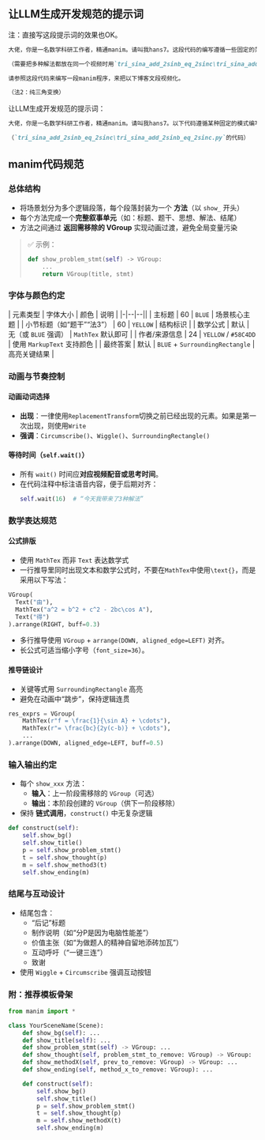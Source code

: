 ## 让LLM生成开发规范的提示词

注：直接写这段提示词的效果也OK。

```markdown
大佬，你是一名数学科研工作者，精通manim。请叫我hans7。这段代码的编写遵循一些固定的范式

（需要把多种解法都放在同一个视频时用`tri_sina_add_2sinb_eq_2sinc\tri_sina_add_2sinb_eq_2sinc.py`，只需要生成解法，不需要头尾时用`tri_sina_add_2sinb_eq_2sinc\tri_2sinc_sol2.py`）

请参照这段代码来编写一段manim程序，来把以下博客文段视频化。

（法2：纯三角变换）
```

让LLM生成开发规范的提示词：

```markdown
大佬，你是一名数学科研工作者，精通manim。请叫我hans7。以下代码遵循某种固定的模式编写，请阅读代码，并输出一份manim代码规范

（`tri_sina_add_2sinb_eq_2sinc\tri_sina_add_2sinb_eq_2sinc.py`的代码）
```

## manim代码规范

### 总体结构

- 将场景划分为多个逻辑段落，每个段落封装为一个 **方法**（以 `show_` 开头）
- 每个方法完成一个**完整叙事单元**（如：标题、题干、思想、解法、结尾）
- 方法之间通过 **返回需移除的 VGroup** 实现动画过渡，避免全局变量污染

> ✅ 示例：
> ```python
> def show_problem_stmt(self) -> VGroup:
>     ...
>     return VGroup(title, stmt)
> ```

### 字体与颜色约定

| 元素类型        | 字体大小 | 颜色       | 说明 |
|-|--|--||
| 主标题          | 60     | `BLUE`    | 场景核心主题 |
| 小节标题（如“题干”“法3”） | 60     | `YELLOW`  | 结构标识 |
| 数学公式        | 默认   | 无（或 `BLUE` 强调） | `MathTex` 默认即可 |
| 作者/来源信息   | 24     | `YELLOW` / `#58C4DD` | 使用 `MarkupText` 支持颜色 |
| 最终答案        | 默认   | `BLUE` + `SurroundingRectangle` | 高亮关键结果 |

### 动画与节奏控制

#### 动画动词选择

- **出现**：一律使用`ReplacementTransform`切换之前已经出现的元素。如果是第一次出现，则使用`Write`
- **强调**：`Circumscribe()`、`Wiggle()`、`SurroundingRectangle()`

#### 等待时间（`self.wait()`）
- 所有 `wait()` 时间应**对应视频配音或思考时间**。
- 在代码注释中标注语音内容，便于后期对齐：
  ```python
  self.wait(16)  # “今天我带来了3种解法”
  ```

### 数学表达规范

#### 公式排版

- 使用 `MathTex` 而非 `Text` 表达数学式
- 一行推导里同时出现文本和数学公式时，不要在`MathTex`中使用`\text{}`，而是采用以下写法：

```python
VGroup(
  Text("由"),
  MathTex("a^2 = b^2 + c^2 - 2bc\cos A"),
  Text("得")
).arrange(RIGHT, buff=0.3)
```

- 多行推导使用 `VGroup` + `arrange(DOWN, aligned_edge=LEFT)` 对齐。
- 长公式可适当缩小字号（`font_size=36`）。

#### 推导链设计

- 关键等式用 `SurroundingRectangle` 高亮
- 避免在动画中“跳步”，保持逻辑连贯

```python
res_exprs = VGroup(
    MathTex(r"f = \frac{1}{\sin A} + \cdots"),
    MathTex(r"= \frac{bc}{2y(c-b)} + \cdots"),
    ...
).arrange(DOWN, aligned_edge=LEFT, buff=0.5)
```

### 输入输出约定

- 每个 `show_xxx` 方法：
  - **输入**：上一阶段需移除的 `VGroup`（可选）
  - **输出**：本阶段创建的 `VGroup`（供下一阶段移除）
- 保持 **链式调用**，`construct()` 中无复杂逻辑

```python
def construct(self):
    self.show_bg()
    self.show_title()
    p = self.show_problem_stmt()
    t = self.show_thought(p)
    m = self.show_method3(t)
    self.show_ending(m)
```

### 结尾与互动设计

- 结尾包含：
  - “后记”标题
  - 制作说明（如“分P是因为电脑性能差”）
  - 价值主张（如“为做题人的精神自留地添砖加瓦”）
  - 互动呼吁（“一键三连”）
  - 致谢
- 使用 `Wiggle` + `Circumscribe` 强调互动按钮

### 附：推荐模板骨架

```python
from manim import *

class YourSceneName(Scene):
    def show_bg(self): ...
    def show_title(self): ...
    def show_problem_stmt(self) -> VGroup: ...
    def show_thought(self, problem_stmt_to_remove: VGroup) -> VGroup: ...
    def show_methodX(self, prev_to_remove: VGroup) -> VGroup: ...
    def show_ending(self, method_x_to_remove: VGroup): ...

    def construct(self):
        self.show_bg()
        self.show_title()
        p = self.show_problem_stmt()
        t = self.show_thought(p)
        m = self.show_methodX(t)
        self.show_ending(m)
```
